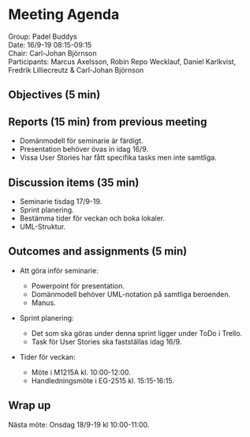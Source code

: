 # Meeting Agenda
Group: Padel Buddys  
Date: 16/9-19 08:15-09:15  
Chair: Carl-Johan Björnson  
Participants: Marcus Axelsson, Robin Repo Wecklauf, Daniel Karlkvist, Fredrik Lilliecreutz & Carl-Johan Björnson

## Objectives (5 min)


## Reports (15 min) from previous meeting

- Domänmodell för seminarie är färdigt. 
- Presentation behöver övas in idag 16/9.
- Vissa User Stories har fått specifika tasks men inte samtliga.

## Discussion items (35 min)

- Seminarie tisdag 17/9-19.
- Sprint planering.
- Bestämma tider för veckan och boka lokaler.
- UML-Struktur.

## Outcomes and assignments (5 min)

- Att göra inför seminarie:
  - Powerpoint för presentation. 
  - Domänmodell behöver UML-notation på samtliga beroenden. 
  - Manus. 
  
- Sprint planering:
  - Det som ska göras under denna sprint ligger under ToDo i Trello.
  - Task för User Stories ska fastställas idag 16/9. 
  
- Tider för veckan:
  - Möte i M1215A kl. 10:00-12:00.
  - Handledningsmöte i EG-2515 kl. 15:15-16:15.
  
## Wrap up
Nästa möte: Onsdag 18/9-19 kl 10:00-11:00.
